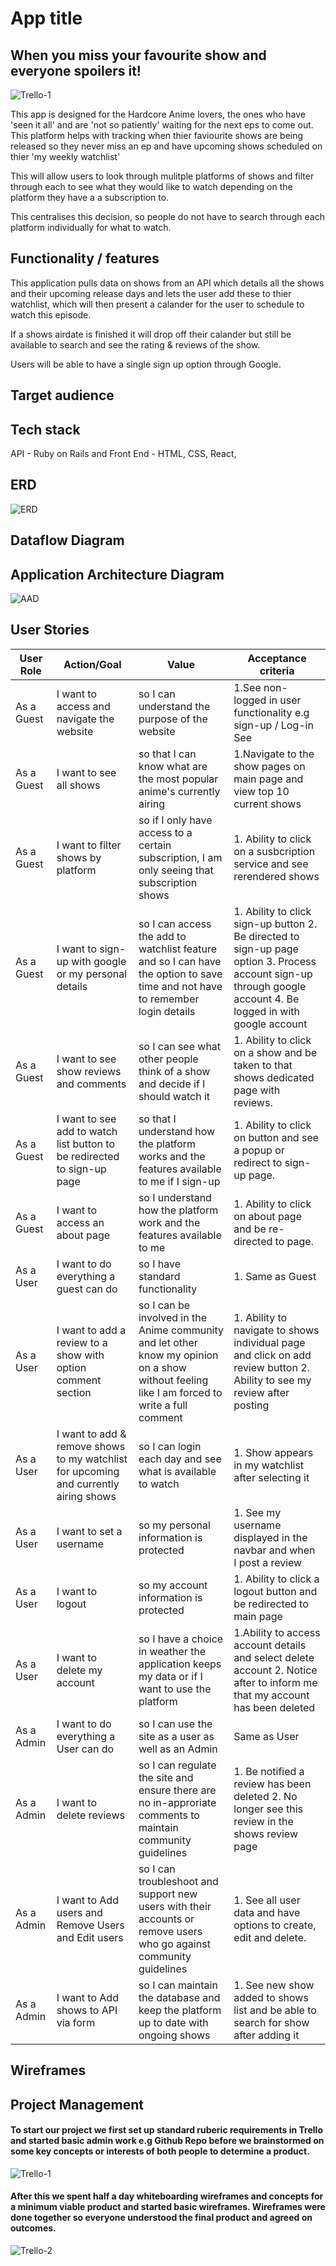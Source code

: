 # App title 



## When you miss your favourite show and everyone spoilers it!
![Trello-1](docs/Sad-Pika.gif)

This app is designed for the Hardcore Anime lovers, the ones who have 'seen it all' and are 'not so patiently' waiting for the next eps to come out. This platform helps with tracking when thier faviourite shows are being released so they never miss an ep and have upcoming shows scheduled on thier 'my weekly watchlist' 

This will allow users to look through mulitple platforms of shows and filter through each to see what they would like to watch depending on the platform they have a a subscription to. 

This centralises this decision, so people do not have to search through each platform individually for what to watch. 

## Functionality / features
This application pulls data on shows from an API which details all the shows and their upcoming release days and lets the user add these to thier watchlist, which will then present a calander for the user to schedule to watch this episode. 

If a shows airdate is finished it will drop off their calander but still be available to search and see the rating & reviews of the show.  

Users will be able to have a single sign up option through Google. 

## Target audience




## Tech stack
API - Ruby on Rails and Front End - HTML, CSS, React, 


## ERD
![ERD](docs/ERD.jpg)

## Dataflow Diagram

## Application Architecture Diagram

![AAD](docs/ApplicationArchitecture.jpeg)

## User Stories

|User Role     | Action/Goal                                                  |Value                                 | Acceptance criteria|
|------------|----------------------------------------------------------------|--------------------------------------|--------------------|
| As a Guest | I want to access and navigate the website                      |so I can understand the purpose of the website                                                                  |1.See non-logged in user functionality e.g sign-up / Log-in See
| As a Guest | I want to see all shows                                        |so that I can know what are the most popular anime's currently airing                                           |1.Navigate to the show pages on main page and view top 10 current shows
| As a Guest | I want to filter shows by platform                             |so if I only have access to a certain subscription, I am only seeing that subscription shows                    |1. Ability to click on a susbcription service and see rerendered shows
| As a Guest | I want to sign-up with google or my personal details           |so I can access the add to watchlist feature and so I can have the option to save time and not have to remember login details | 1. Ability to click sign-up button 2. Be directed to sign-up page option 3. Process account sign-up through google account 4. Be logged in with google account
| As a Guest | I want to see show reviews and comments                        |so I can see what other people think of a show and decide if I should watch it                                  | 1. Ability to click on a show and be taken to that shows dedicated page with reviews.
| As a Guest | I want to see add to watch list button to be redirected to sign-up page | so that I understand how the platform works and the features available to me if I sign-up             | 1. Ability to click on button and see a popup or redirect to sign-up page. 
| As a Guest | I want to access an about page                                 | so I understand how the platform work and the features available to me | 1. Ability to click on about page and be re-directed to page. 
| As a User  | I want to do everything a guest can do                         | so I have standard functionality | 1. Same as Guest
| As a User  | I want to add a review to a show with option comment section   | so I can be involved in the Anime community and let other know my opinion on a show without feeling like I am forced to write a full comment | 1. Ability to navigate to shows individual page and click on add review button 2. Ability to see my review after posting
| As a User  | I want to add & remove shows to my watchlist for upcoming and currently airing shows | so I can login each day and see what is available to watch |1. Show appears in my watchlist after selecting it
| As a User  | I want to set a username                                       | so my personal information is protected | 1. See my username displayed in the navbar and when I post a review
| As a User  | I want to logout                                               | so my account information is protected | 1. Ability to click a logout button and be redirected to main page
| As a User  | I want to delete my account                                    | so I have a choice in weather the application keeps my data or if I want to use the platform | 1.Ability to access account details and select delete account 2. Notice after to inform me that my account has been deleted
| As a Admin | I want to do everything a User can do                          | so I can use the site as a user as well as an Admin | Same as User
| As a Admin | I want to delete reviews                                       | so I can regulate the site and ensure there are no in-approriate comments to maintain community guidelines | 1. Be notified a review has been deleted 2. No longer see this review in the shows review page
| As a Admin | I want to Add users and Remove Users and Edit users            | so I can troubleshoot and support new users with their accounts or remove users who go against community guidelines | 1. See all user data and have options to create, edit and delete. 
| As a Admin | I want to Add shows to API via form                            | so I can maintain the database and keep the platform up to date with ongoing shows | 1. See new show added to shows list and be able to search for show after adding it

## Wireframes

## Project Management

#### To start our project we first set up standard ruberic requirements in Trello and started basic admin work e.g Github Repo before we brainstormed on some key concepts or interests of both people to determine a product. 

![Trello-1](docs/Trello-boards/Trello-1.png)

#### After this we spent half a day whiteboarding wireframes and concepts for a minimum viable product and started basic wireframes. Wireframes were done together so everyone understood the final product and agreed on outcomes. 

![Trello-2](docs/Trello-boards/Trello-2.png)